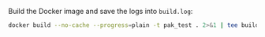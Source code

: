 Build the Docker image and save the logs into `build.log`:

```zsh
docker build --no-cache --progress=plain -t pak_test . 2>&1 | tee build.log
```
